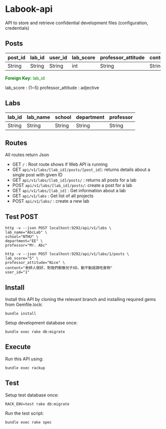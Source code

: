 # Labook-api
API to store and retrieve confidential development files (configuration, credentials)

## Posts
| post_id | lab_id | user_id | lab_score | professor_attitude | content |
| ------- | ------ | --- | --------- | ------------------ | ------- |
| String  | String |  String  | int    | String   | String  |

<font color="green">**Foreign Key:** lab_id</font>

lab_score : (1~5)
professor_attitude : adjective

## Labs
| lab_id | lab_name | school | department | professor |
| -------- | -------- | -------- | -------- |-------- |
| String | String | String | String | String |

## Routes
All routes return Json

- GET `/` : Root route shows if Web API is running
- GET `api/v1/labs/[lab_id]/posts/[post_id]`: returns details about a single post with given ID
- GET `api/v1/labs/[lab_id]/posts/` : returns all posts for a lab
- POST `api/v1/labs/[lab_id]/posts/`:  create a post for a lab
- GET `api/v1/labs/[lab_id]` : Get information about a lab
- GET `api/v1/labs` : Get list of all projects
- POST `api/v1/labs/` : create a new lab

## Test POST
```console
http -v --json POST localhost:9292/api/v1/labs \
lab_name="AbcLab" \
school="NTHU" \
department="EE" \
professor="Mr. Abc"

http -v --json POST localhost:9292/api/v1/labs/1/posts \
lab_score="5" \
professor_attitude="Nice" \
content="老師人很好，對我們都像兒子XD，動不動就請吃食物"
user_id="1"
```



## Install
Install this API by cloning the relevant branch and installing required gems from Gemfile.lock:

```
bundle install
```
Setup development database once:

```
bundle exec rake db:migrate
```

## Execute
Run this API using:

```
bundle exec rackup
```

## Test
Setup test database once:

```
RACK_ENV=test rake db:migrate
```

Run the test script:
```
bundle exec rake spec
```

